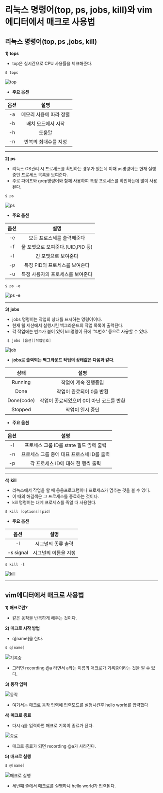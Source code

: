 # 리눅스 명령어(top, ps, jobs, kill)와 vim에디터에서 매크로 사용법


## 리눅스 명령어(top, ps ,jobs, kill)
**1) tops**
* top은 실시간으로 CPU 사용률을 체크해준다.

```c
$ tops
```
![top](https://user-images.githubusercontent.com/98298940/171864295-e8338724-7ae3-4c9d-8499-9b4d0ed4ccc0.png)

* **주요 옵션**

|옵션|설명|
|:---:|:---:|
|-a|메모리 사용에 따라 정렬|
|-b|배치 모드에서 시작|
|-h|도움말|
|-n|반복의 최대수를 지정|

---

**2) ps**
* 리눅스 OS관리 시 프로세스를 확인하는 경우가 있는데 이때 ps명령어는 현재 실행중인 프로세스 목록을 보여준다.
* 주로 파이프와 grep명령어와 함께 사용하여 특정 프로세스를 확인하는데 많이 사용된다.

```c
$ ps
```

 ![ps](https://user-images.githubusercontent.com/98298940/171865892-024fbd7f-bafa-42da-9ad8-1084c2d1d2d2.png)
 
 * **주요 옵션**
 
 |옵션|설명|
 |:---:|:---:|
 |-e|모든 프로스세를 출력해준다|
 |-f|풀 포맷으로 보여준다.(UID,PID 등)|
 |-l|긴 포맷으로 보여준다|
 |-p|특정 PID의 프로세스를 보여준다|
 |-u|특정 사용자의 프로세스를 보여준다|
 
 ```c
 $ ps -e
 ```
 
 ![ps -e](https://user-images.githubusercontent.com/98298940/171866937-cbb05a70-66fc-4cd9-8226-df8752c2dc13.png)
 
 ---
 
 **3) jobs**
 * jobs 명령어는 작업의 상태를 표시하는 명령어이다.
 * 현재 쉘 세션에서 실행시킨 백그라운드의 작업 목록이 출력된다.
 * 각 작업에는 번호가 붙어 있어 kill명령어 뒤에 '%번호' 등으로 사용할 수 있다.
 
 ```c
  $ jobs [옵션][작업번호]
  ```


 ![job](https://user-images.githubusercontent.com/98298940/171868298-aa30a5d0-3fa5-4765-b7ee-55488013f330.png)

 * **jobs로 출력되는 백그라운드 작업의 상태값은 다음과 같다.**

|상태|설명|
|:---:|:---:|
|Running|작업이 계속 진행중임|
|Done|작업이 완료되어 0을 반횐|
|Done(code)|작업이 종료되었으며 0이 아닌 코드를 반환|
|Stopped|작업이 일시 중단|


* **주요 옵션**


|옵션|설명|
|:---:|:---:|
|-l|프로세스 그룹 ID를 state 필드 앞에 출력|
|-n|프로세스 그릅 중에 대표 프로스세 ID를 출력|
|-p|각 프로세스 ID에 대해 한 행씩 출력|

---

**4) kill**
* 리눅스에서 작업을 할 때 응용프로그램이나 프로세스가 멈추는 것을 볼 수 있다.
* 이 때의 해결책은 그 프로세스를 종료하는 것이다.
* kill 명령어는 대게 프로세스를 죽일 때 사용한다.

```c
$ kill [options][pid]
```

* **주요 옵션**

|옵션|설명|
|:---:|:---:|
|-l|시그널의 종류 출력|
|-s signal|시그널의 이름을 지정|


```c
$ kill -l
```

![kill](https://user-images.githubusercontent.com/98298940/171872431-c70b8166-0db0-4d34-9c6c-c3ec56432c76.png)

---

## vim에디터에서 매크로 사용법

**1) 매크로란?**
* 같은 동작을 반복하게 해주는 것이다.


**2) 매크로 시작 방법**

* q[name]을 한다.
```c
$ q[name]
```
![기록중](https://user-images.githubusercontent.com/98298940/171875587-e0dfdd57-07c1-4865-aa1a-4ad0c44ca1af.png)

* 그러면 recording @a 라면서 a라는 이름의 매크로가 기록중이라는 것을 알 수 있다.


**3) 동작 입력**

![동작](https://user-images.githubusercontent.com/98298940/171876160-d7f738b2-b8d9-4bb4-acb4-94236981689f.png)

* 여기서는 매크로 동작 입력에 입력모드를 실행시킨후 hello world를 입력했다


**4) 매크로 종료**

* 다시 q를 입력하면 매크로 기록이 종료가 된다.

![종료](https://user-images.githubusercontent.com/98298940/171876663-e4d3cfa6-a1bd-44d9-990b-9ea2c4a9211a.png)

* 매크로 종료가 되면 recording @a가 사라진다.

**5) 매크로 실행**

```c
$ @[name]
```

![매크로 실행](https://user-images.githubusercontent.com/98298940/171877319-8dd36b1e-9ced-42e5-b136-336a134961d1.png)

* 세번째 줄에서 매크로를 실행하니 hello world가 입력된다.



